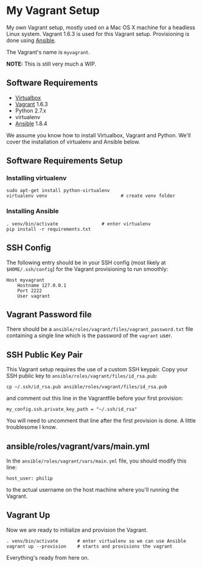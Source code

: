 # My Vagrant Setup

My own Vagrant setup, mostly used on a Mac OS X machine for a headless Linux
system. Vagrant 1.6.3 is used for this Vagrant setup.
Provisioning is done using [Ansible](http://www.ansible.com/home).

The Vagrant's name is `myvagrant`.

**NOTE:** This is still very much a WIP.

## Software Requirements

- [Virtualbox](https://www.virtualbox.org/wiki/Downloads)
- [Vagrant](http://www.vagrantup.com/) 1.6.3
- Python 2.7.x
- virtualenv
- [Ansible](http://www.ansible.com/home) 1.8.4

We assume you know how to install Virtualbox, Vagrant and Python.
We'll cover the installation of virtualenv and Ansible below.

## Software Requirements Setup

### Installing virtualenv

    sudo apt-get install python-virtualenv
    virtualenv venv                           # create venv folder

### Installing Ansible

    . venv/bin/activate                # enter virtualenv
    pip install -r requirements.txt

## SSH Config

The following entry should be in your SSH config (most likely at
`$HOME/.ssh/config`) for the Vagrant provisioning to run smoothly:

    Host myvagrant
        Hostname 127.0.0.1
        Port 2222
        User vagrant

## Vagrant Password file

There should be a `ansible/roles/vagrant/files/vagrant_password.txt` file
containing a single line which is the password of the `vagrant` user.

## SSH Public Key Pair

This Vagrant setup requires the use of a custom SSH keypair. Copy your
SSH public key to `ansible/roles/vagrant/files/id_rsa.pub`:

    cp ~/.ssh/id_rsa.pub ansible/roles/vagrant/files/id_rsa.pub

and comment out this line in the Vagrantfile before your first provision:

    my_config.ssh.private_key_path = "~/.ssh/id_rsa"

You will need to uncomment that line after the first provision is done.
A little troublesome I know.

## ansible/roles/vagrant/vars/main.yml

In the `ansible/roles/vagrant/vars/main.yml` file, you should modify this line:

    host_user: philip

to the actual username on the host machine where you'll running the Vagrant.

## Vagrant Up

Now we are ready to initialize and provision the Vagrant.

    . venv/bin/activate       # enter virtualenv so we can use Ansible
    vagrant up --provision    # starts and provisions the vagrant

Everything's ready from here on.
